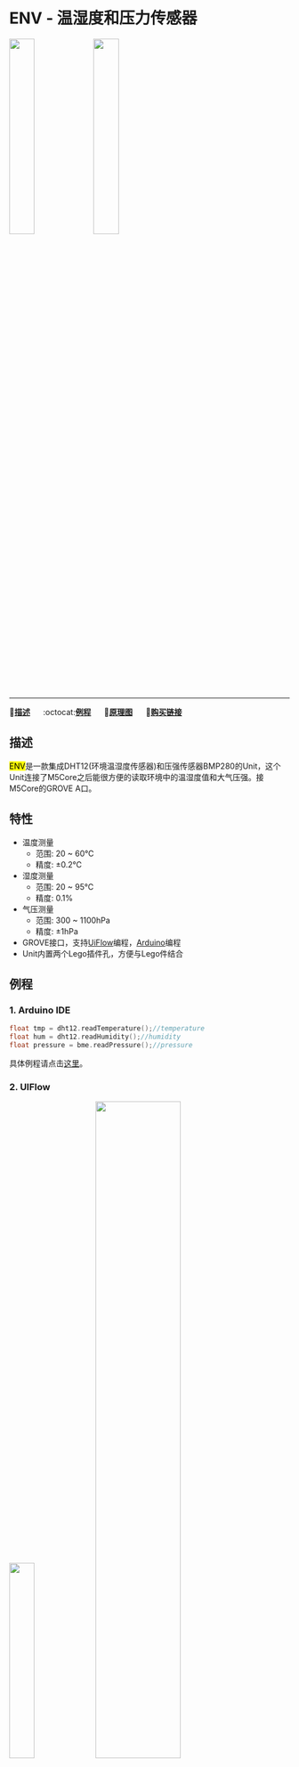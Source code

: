 # ENV - 温湿度和压力传感器

<img src="assets/img/product_pics/units/M5GO_Unit_env.png" width="30%" height="30%"><img src="assets/img/product_pics/units/unit_env_grove_a.png" width="30%" height="30%">

***

:memo:**[描述](#描述)**&nbsp;&nbsp;&nbsp;&nbsp;&nbsp;&nbsp;:octocat:**[例程](#例程)**&nbsp;&nbsp;&nbsp;&nbsp;&nbsp;&nbsp;:electric_plug:**[原理图](#原理图)**&nbsp;&nbsp;&nbsp;&nbsp;&nbsp;&nbsp;🛒**[购买链接](https://item.taobao.com/item.htm?spm=a1z10.1-c.w4004-1172588101.29.f64c4476tugBw5&id=578200145474)**

## 描述

<mark>ENV</mark>是一款集成DHT12(环境温湿度传感器)和压强传感器BMP280的Unit，这个Unit连接了M5Core之后能很方便的读取环境中的温湿度值和大气压强。接M5Core的GROVE A口。

## 特性

-  温度测量
    - 范围: 20 ~ 60℃
    - 精度: ±0.2℃
-  湿度测量
    - 范围: 20 ~ 95℃
    - 精度: 0.1%
-  气压测量
    - 范围: 300 ~ 1100hPa
    - 精度: ±1hPa
-  GROVE接口，支持[UiFlow](http://flow.m5stack.com)编程，[Arduino](http://www.arduino.cc)编程
-  Unit内置两个Lego插件孔，方便与Lego件结合

## 例程

### 1. Arduino IDE

```c++
float tmp = dht12.readTemperature();//temperature
float hum = dht12.readHumidity();//humidity
float pressure = bme.readPressure();//pressure
```

具体例程请点击[这里](https://github.com/m5stack/M5-ProductExampleCodes/tree/master/Units/ENV/Arduino)。

### 2. UIFlow

<img src="assets/img/product_pics/units/unit_example/example_unit_env_01.png" width="30%" height="30%"> <img src="assets/img/product_pics/units/unit_example/example_unit_env_02.png" width="55%" height="55%">

具体例程请点击[这里](https://github.com/m5stack/M5-ProductExampleCodes/tree/master/Units/ENV/UIFlow)。

## 原理图

<img src="assets/img/product_pics/units/env_sch.JPG">

### 管脚映射

<table>
 <tr><td>M5Core(GROVE A)</td><td>GPIO22</td><td>GPIO21</td><td>5V</td><td>GND</td></tr>
 <tr><td>ENV Unit</td><td>SCL</td><td>SDA</td><td>5V</td><td>GND</td></tr>
</table>
